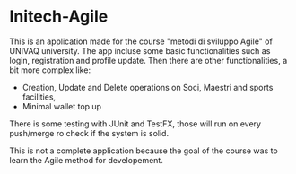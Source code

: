 # Initech-Agile
This is an application made for the course "metodi di sviluppo Agile" of UNIVAQ university.
The app incluse some basic functionalities such as login, registration and profile update.
Then there are other functionalities, a bit more complex like:
<ul>
  <li>Creation, Update and Delete operations on Soci, Maestri and sports facilities, </li>
  <li>Minimal wallet top up</li>
</ul>
There is some testing with JUnit and TestFX, those will run on every push/merge ro check if the system is solid.

This is not a complete application because the goal of the course was to learn the Agile method for developement.


